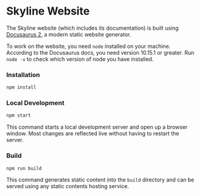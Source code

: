 # Skyline Website

The Skyline website (which includes its documentation) is built using
[Docusaurus 2](https://v2.docusaurus.io/), a modern static website generator.

To work on the website, you need `node` installed on your machine. According to
the Docusaurus docs, you need version 10.15.1 or greater. Run `node -v` to
check which version of node you have installed.


### Installation

```sh
npm install
```


### Local Development

```sh
npm start
```

This command starts a local development server and open up a browser window.
Most changes are reflected live without having to restart the server.


### Build

```sh
npm run build
```

This command generates static content into the `build` directory and can be
served using any static contents hosting service.
